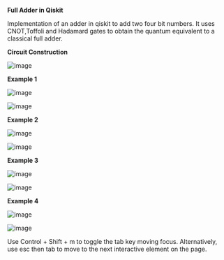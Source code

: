 **Full Adder in Qiskit**

Implementation of an adder in qiskit to add two four bit numbers. It uses CNOT,Toffoli and Hadamard gates to obtain the quantum equivalent to a classical full adder.

**Circuit Construction**



![image](https://github.com/niranjana9002/qiskit-full-adder/assets/69412412/70f9833b-d837-4141-928e-1934e0f80fe9)


**Example 1**


![image](https://github.com/niranjana9002/qiskit-full-adder/assets/69412412/2f6e5842-2ef6-48f8-9d4f-a356d5e4d936)

![image](https://github.com/niranjana9002/qiskit-full-adder/assets/69412412/fc58f609-4b83-4e34-b295-4889b2ba4ab1)




**Example 2**



![image](https://github.com/niranjana9002/qiskit-full-adder/assets/69412412/933e1156-6fa4-4f88-b0b7-7e8a4d6841c7)



![image](https://github.com/niranjana9002/qiskit-full-adder/assets/69412412/68d8c077-b580-4dee-8731-12f56f54b69c)


****Example 3****


![image](https://github.com/niranjana9002/qiskit-full-adder/assets/69412412/9ddb1002-7c6f-4bc4-887c-9e1a87bb4a37)



![image](https://github.com/niranjana9002/qiskit-full-adder/assets/69412412/e1dc7f09-2b9c-4125-8d90-4dbf470cce85)


**Example 4**


![image](https://github.com/niranjana9002/qiskit-full-adder/assets/69412412/9861fc01-9993-4c17-8d89-fb42575ce994)


![image](https://github.com/niranjana9002/qiskit-full-adder/assets/69412412/d322905f-76fe-43f6-8912-6ba598f90340)











Use Control + Shift + m to toggle the tab key moving focus. Alternatively, use esc then tab to move to the next interactive element on the page.













